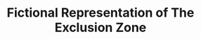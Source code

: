 ---
title:  "Fictional Representation of The Exclusion Zone"
category: ['science']
classes: ['embed','iframe','arcgis']
excerpt: "Comparison of Roadside Picnic's Zone to the real exclusion zone created in the aftermath of the Chernobyl nuclear disaster."
description: "This StoryMap offers a comparison of the science-fiction novel Roadside Picnic’s Zone to the real Chernobyl Exclusion Zone created in the aftermath of the nuclear disaster. It explores the two zones’ origins and individual characteristics. The map also considers the so-called Stalkers who roam and loot both zones."
header:
    # overlay_image: assets/images/hapgood.jpg
    teaser: assets/images/hapgood.jpg
contributors:
    - name: Emily Hapgood
      bio: "'22 is a Neuroscience major and a Computer Science minor from Massachusetts. She plays on Swarthmore's field hockey team."
embed:
    type: arcgis
    id: 1vmb90
    url: https://arcg.is/1vmb90
---